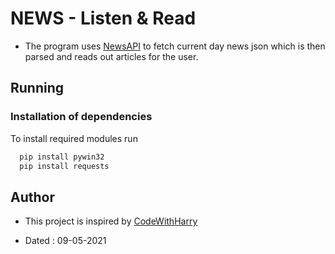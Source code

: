 # NEWS - Listen & Read

* The program uses [NewsAPI](https://newsapi.org/) to fetch current day news json which is then parsed and reads out articles for the user.

## Running

### Installation of dependencies

To install required modules run

```bash
  pip install pywin32
  pip install requests
```
    
## Author

- This project is inspired by [CodeWithHarry](https://youtube.com/playlist?list=PLu0W_9lII9agICnT8t4iYVSZ3eykIAOME)

- Dated : 09-05-2021